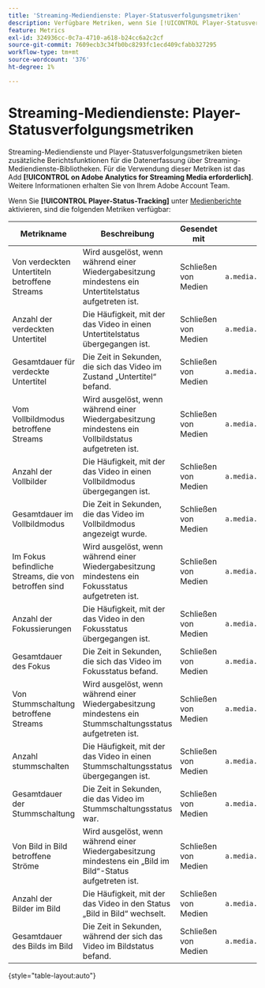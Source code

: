 ```yaml
---
title: 'Streaming-Mediendienste: Player-Statusverfolgungsmetriken'
description: Verfügbare Metriken, wenn Sie [!UICONTROL Player-Statusverfolgung] für eine Report Suite aktivieren.
feature: Metrics
exl-id: 324936cc-0c7a-4710-a618-b24cc6a2c2cf
source-git-commit: 7609ecb3c34fb0bc8293fc1ecd409cfabb327295
workflow-type: tm+mt
source-wordcount: '376'
ht-degree: 1%

---
```


# Streaming-Mediendienste: Player-Statusverfolgungsmetriken

Streaming-Mediendienste und Player-Statusverfolgungsmetriken bieten zusätzliche Berichtsfunktionen für die Datenerfassung über Streaming-Mediendienste-Bibliotheken. Für die Verwendung dieser Metriken ist das Add **[!UICONTROL on Adobe Analytics for Streaming Media erforderlich]**. Weitere Informationen erhalten Sie von Ihrem Adobe Account Team.

Wenn Sie **[!UICONTROL Player-Status-Tracking]** unter [Medienberichte](/help/admin/admin/c-manage-report-suites/c-edit-report-suites/media-management.md) aktivieren, sind die folgenden Metriken verfügbar:

| Metrikname | Beschreibung | Gesendet mit | Kontextdatenvariable |
| --- | --- | --- | --- |
| Von verdeckten Untertiteln betroffene Streams | Wird ausgelöst, wenn während einer Wiedergabesitzung mindestens ein Untertitelstatus aufgetreten ist. | Schließen von Medien | `a.media.states.closedcaptioning.set` |
| Anzahl der verdeckten Untertitel | Die Häufigkeit, mit der das Video in einen Untertitelstatus übergegangen ist. | Schließen von Medien | `a.media.states.closedcaptioning.count` |
| Gesamtdauer für verdeckte Untertitel | Die Zeit in Sekunden, die sich das Video im Zustand „Untertitel“ befand. | Schließen von Medien | `a.media.states.closedcaptioning.time` |
| Vom Vollbildmodus betroffene Streams | Wird ausgelöst, wenn während einer Wiedergabesitzung mindestens ein Vollbildstatus aufgetreten ist. | Schließen von Medien | `a.media.states.fullscreen.set` |
| Anzahl der Vollbilder | Die Häufigkeit, mit der das Video in einen Vollbildmodus übergegangen ist. | Schließen von Medien | `a.media.states.fullscreen.count` |
| Gesamtdauer im Vollbildmodus | Die Zeit in Sekunden, die das Video im Vollbildmodus angezeigt wurde. | Schließen von Medien | `a.media.states.fullscreen.time` |
| Im Fokus befindliche Streams, die von betroffen sind | Wird ausgelöst, wenn während einer Wiedergabesitzung mindestens ein Fokusstatus aufgetreten ist. | Schließen von Medien | `a.media.states.infocus.set` |
| Anzahl der Fokussierungen | Die Häufigkeit, mit der das Video in den Fokusstatus übergegangen ist. | Schließen von Medien | `a.media.states.infocus.count` |
| Gesamtdauer des Fokus | Die Zeit in Sekunden, die sich das Video im Fokusstatus befand. | Schließen von Medien | `a.media.states.infocus.time` |
| Von Stummschaltung betroffene Streams | Wird ausgelöst, wenn während einer Wiedergabesitzung mindestens ein Stummschaltungsstatus aufgetreten ist. | Schließen von Medien | `a.media.states.mute.set` |
| Anzahl stummschalten | Die Häufigkeit, mit der das Video in einen Stummschaltungsstatus übergegangen ist. | Schließen von Medien | `a.media.states.mute.count` |
| Gesamtdauer der Stummschaltung | Die Zeit in Sekunden, die das Video im Stummschaltungsstatus war. | Schließen von Medien | `a.media.states.mute.time` |
| Von Bild in Bild betroffene Ströme | Wird ausgelöst, wenn während einer Wiedergabesitzung mindestens ein „Bild im Bild“-Status aufgetreten ist. | Schließen von Medien | `a.media.states.pictureinpicture.set` |
| Anzahl der Bilder im Bild | Die Häufigkeit, mit der das Video in den Status „Bild in Bild“ wechselt. | Schließen von Medien | `a.media.states.pictureinpicture.count` |
| Gesamtdauer des Bilds im Bild | Die Zeit in Sekunden, während der sich das Video im Bildstatus befand. | Schließen von Medien | `a.media.states.pictureinpicture.time` |

{style="table-layout:auto"}
